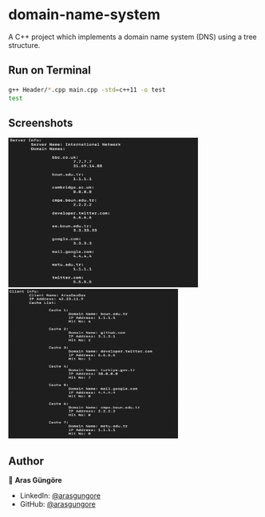 # domain-name-system

A C++ project which implements a domain name system (DNS) using a tree structure.



## Run on Terminal

```sh
g++ Header/*.cpp main.cpp -std=c++11 -o test
test
```



## Screenshots

<p align="left">
    <img alt="Screenshot" src="https://github.com/arasgungore/domain-name-system/blob/main/Screenshots/1.png" width="380" height="300">
    <img alt="Screenshot" src="https://github.com/arasgungore/domain-name-system/blob/main/Screenshots/2.png" width="340" height="300">
</p>



## Author

👤 **Aras Güngöre**

* LinkedIn: [@arasgungore](https://www.linkedin.com/in/arasgungore)
* GitHub: [@arasgungore](https://github.com/arasgungore)
